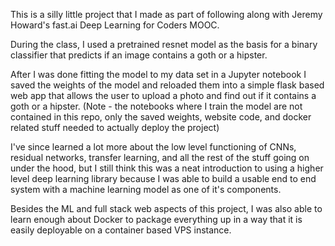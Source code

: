 This is a silly little project that I made as part of following along with Jeremy Howard's fast.ai Deep Learning for Coders MOOC. 

During the class, I used a pretrained resnet model as the basis for a binary classifier that predicts if an image contains a goth or a hipster. 

After I was done fitting the model to my data set in a Jupyter notebook I saved the weights of the model and reloaded them into a simple flask based web app that allows the user to upload a photo and find out if it contains a goth or a hipster. (Note - the notebooks where I train the model are not contained in this repo, only the saved weights, website code, and docker related stuff needed to actually deploy the project)

I've since learned a lot more about the low level functioning of CNNs, residual networks, transfer learning, and all the rest of the stuff going on under the hood, but I still think this was a neat introduction to using a higher level deep learning library because I was able to build a usable end to end system with a machine learning model as one of it's components. 

Besides the ML and full stack web aspects of this project, I was also able to learn enough about Docker to package everything up in a way that it is easily deployable on a container based VPS instance.
